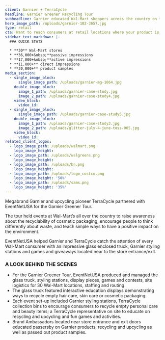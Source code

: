 ```yaml
---
client: Garnier + TerraCycle
headline: Garnier Greener Recycling Tour
subheadline: Garnier educated Wal-Mart shoppers across the country on the importance of recycling and earth-friendly products
hero_image_path: /uploads/garnier-102-3657.jpg
type: retail
cta: Want to reach consumers at retail locations where your product is sold?
sidebar_text_markdown: |-
  ### QUICK STATS

  * **30** Wal-Mart stores
  * **36,000+&nbsp;**passive impressions
  * **17,000+&nbsp;**active impressions
  * **11,000+** direct impressions
  * **20,000+** product samples
media_section:
  - single_image_block:
      single_image_path: /uploads/garnier-mg-1064.jpg
    double_image_block:
      image_1_path: /uploads/garnier-case-study.jpg
      image_2_path: /uploads/garnier-case-study4.jpg
    video_block:
      video_id:
  - single_image_block:
      single_image_path: /uploads/garnier-case-study5.jpg
    double_image_block:
      image_1_path: /uploads/garnier-case-study3.jpg
      image_2_path: /uploads/glitter-july-4-june-toss-005.jpg
    video_block:
      video_id:
related_client_logos:
  - logo_image_path: /uploads/walmart.png
    logo_image_height:
  - logo_image_path: /uploads/walgreens.png
    logo_image_height:
  - logo_image_path: /uploads/bn.png
    logo_image_height:
  - logo_image_path: /uploads/logo_costco.png
    logo_image_height: '50%'
  - logo_image_path: /uploads/sams.png
    logo_image_height: '35%'
---
```



Megabrand Garnier and upcycling pioneer TerraCycle partnered with EventNetUSA for the Garnier Greener Tour.

The tour held events at Wal-Mart’s all over the country to raise awareness about the recyclability of cosmetic packaging, encourage people to think differently about waste, and teach simple ways to have a positive impact on the environment.

EventNetUSA helped Garnier and TerraCycle catch the attention of every Wal-Mart consumer with an impressive glass enclosed truck, Garnier styling stations and games and giveaways located near to the store entrance/exit.

### A LOOK BEHIND THE SCENES

* For the Garnier Greener Tour, EventNetUSA produced and managed the glass truck, styling stations, display pieces, games and contests, site logistics for 30 Wal-Mart locations, staffing and routing.
* The glass truck featured interactive education displays demonstrating ways to recycle empty hair care, skin care or cosmetic packaging.
* Each event set-up included Garnier styling stations, TerraCycle collection bins to encourage consumers to recycle empty personal care and beauty items; a TerraCycle representative on site to educate on recycling and upcycling and fun games and activities.
* Brand Ambassadors located near store entrance and exit doors educated passersby on Garnier products, recycling and upcycling as well as passed out product samples.